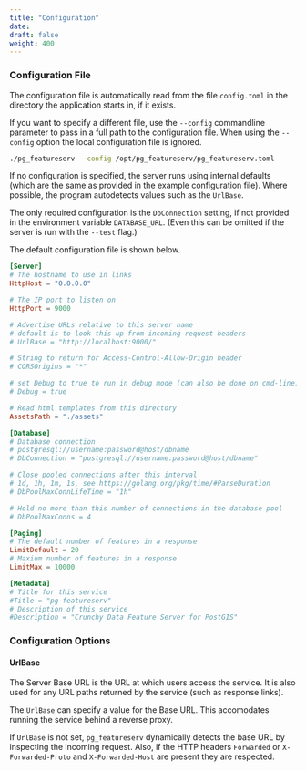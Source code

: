 ```yaml
---
title: "Configuration"
date:
draft: false
weight: 400
---
```



### Configuration File

The configuration file is automatically read from the file `config.toml`
in the directory the application starts in, if it exists.

If you want to specify a different file, use the `--config` commandline parameter to pass in a full path to the configuration file.  When using the `--config` option the local configuration file is ignored.

```sh
./pg_featureserv --config /opt/pg_featureserv/pg_featureserv.toml
```

If no configuration is specified, the server runs using internal defaults
(which are the same as provided in the example configuration file).
Where possible, the program autodetects values such as the `UrlBase`.

The only required configuration is the `DbConnection` setting,
if not provided in the environment variable `DATABASE_URL`.
(Even this can be omitted if the server is run with the `--test` flag.)

The default configuration file is shown below.

```toml
[Server]
# The hostname to use in links
HttpHost = "0.0.0.0"

# The IP port to listen on
HttpPort = 9000

# Advertise URLs relative to this server name
# default is to look this up from incoming request headers
# UrlBase = "http://localhost:9000/"

# String to return for Access-Control-Allow-Origin header
# CORSOrigins = "*"

# set Debug to true to run in debug mode (can also be done on cmd-line)
# Debug = true

# Read html templates from this directory
AssetsPath = "./assets"

[Database]
# Database connection
# postgresql://username:password@host/dbname
# DbConnection = "postgresql://username:password@host/dbname"

# Close pooled connections after this interval
# 1d, 1h, 1m, 1s, see https://golang.org/pkg/time/#ParseDuration
# DbPoolMaxConnLifeTime = "1h"

# Hold no more than this number of connections in the database pool
# DbPoolMaxConns = 4

[Paging]
# The default number of features in a response
LimitDefault = 20
# Maxium number of features in a response
LimitMax = 10000

[Metadata]
# Title for this service
#Title = "pg-featureserv"
# Description of this service
#Description = "Crunchy Data Feature Server for PostGIS"
```

### Configuration Options

#### UrlBase

The Server Base URL is the URL at which users access the service.
It is also used for any URL paths returned by the service (such as response links).

The `UrlBase` can specify a value for the Base URL.
This accomodates running the service behind a reverse proxy.

If `UrlBase` is not set, `pg_featureserv` dynamically detects the base URL
by inspecting the incoming request.
Also, if the HTTP headers `Forwarded` or `X-Forwarded-Proto` and `X-Forwarded-Host` are present
they are respected.
